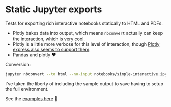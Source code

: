 # Static Jupyter exports

Tests for exporting rich interactive notebooks statically to HTML and PDFs.

- Plotly bakes data into output, which means `nbconvert` actually can keep the interaction, which is very cool.
- Plotly is a little more verbose for this level of interaction, though [Plotly express also seems to support them](https://plotly.com/python/sliders/#sliders-in-plotly-express).
- Pandas and plotly ❤️ 

Conversion:

```bash
jupyter nbconvert --to html --no-input notebooks/simple-interactive.ipynb
```

I've taken the liberty of including the sample output to save having to setup the full environment.

See the [examples here](https://fjebaker.github.io/static-jupyter-exports/) 👀
